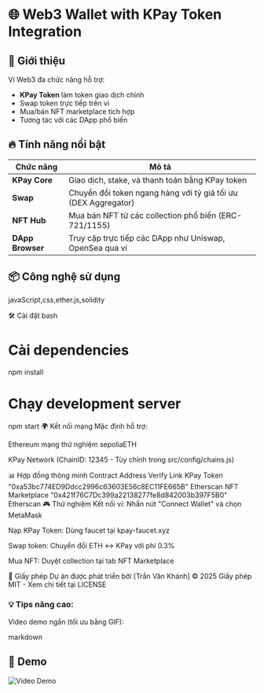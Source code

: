 # 🌐 Web3 Wallet with KPay Token Integration



## 🚀 Giới thiệu
Ví Web3 đa chức năng hỗ trợ:
- **KPay Token** làm token giao dịch chính
- Swap token trực tiếp trên ví
- Mua/bán NFT marketplace tích hợp
- Tương tác với các DApp phổ biến

## 🔥 Tính năng nổi bật
| Chức năng       | Mô tả                                                                 |
|----------------|---------------------------------------------------------------------|
| **KPay Core**  | Giao dịch, stake, và thanh toán bằng KPay token                    |
| **Swap**       | Chuyển đổi token ngang hàng với tỷ giá tối ưu (DEX Aggregator)     |
| **NFT Hub**    | Mua bán NFT từ các collection phổ biến (ERC-721/1155)              |
| **DApp Browser**| Truy cập trực tiếp các DApp như Uniswap, OpenSea qua ví            |

## 📦 Công nghệ sử dụng
javaScript,css,ether.js,solidity

🛠 Cài đặt
bash

# Cài dependencies
npm install

# Chạy development server
npm start
🌍 Kết nối mạng
Mặc định hỗ trợ:

Ethereum mạng thử nghiệm sepoliaETH


KPay Network (ChainID: 12345 - Tùy chỉnh trong src/config/chains.js)

📊 Hợp đồng thông minh
Contract	Address	Verify Link
KPay Token	"0xa53bc774ED9Ddcc2996c63603E56c8EC11FE665B" Etherscan
NFT Marketplace	"0x421f76C7Dc399a22138277fe8d842003b397F5B0"	Etherscan
🎮 Thử nghiệm
Kết nối ví: Nhấn nút "Connect Wallet" và chọn MetaMask

Nạp KPay Token: Dùng faucet tại kpay-faucet.xyz

Swap token: Chuyển đổi ETH ↔ KPay với phí 0.3%

Mua NFT: Duyệt collection tại tab NFT Marketplace

📜 Giấy phép
Dự án được phát triển bởi [Trần Văn Khánh] © 2025
Giấy phép MIT - Xem chi tiết tại LICENSE


### 💡 Tips nâng cao:

Video demo ngắn (tối ưu bằng GIF):

markdown
## 🎥 Demo
![Video Demo](assets/demo.gif)


